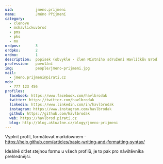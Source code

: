 ```yaml
---
uid:          jmeno.prijmeni
name:         Jméno Příjmení
category:
  - clenove
  - mshavlickuvbrod
  - pms
  - pks
  - mo
ordpms:       3
ordpks:       2
ordmo:        1
description:  popisek (obvykle - člen Místního sdružení Havlíčkův Brod)
profession:   povolání
img:          people/jmeno-prijmeni.jpg
mail:
  - jmeno.prijmeni@pirati.cz
mob:
  - 777 123 456
profiles:
  facebook: https://www.facebook.com/havlbrodak 
  twitter: https://twitter.com/havlbrodak
  linkedin: https://www.linkedin.com/in/havlbrodak
  instagram: https://www.instagram.com/havlbrodak
  github: https://github.com/havlbrodak
  web: https://havlbrod.pirati.cz
  blog: http://blog.aktualne.cz/blogy/jmeno-prijmeni
---
```


Vyplnit profil, formátovat markdownem - https://help.github.com/articles/basic-writing-and-formatting-syntax/

Ideálně držet stejnou formu u všech profilů, je to pak pro návštěvníka přehlednější.
